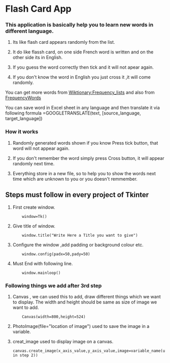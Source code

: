 # Flash Card App

### This application is basically help you to learn new words in different language.

1.  Its like flash card appears randomly from the list.

2.  It do like flassh card, on one side French word is written and on the other side its in English.

3.  If you guess the word correctly then tick and it 
will not apear again.

4. If you don't know the word in English you just      cross it ,it will come randomly.

You can get more words from [Wiktionary:Frequency_lists](https://en.wiktionary.org/wiki/Wiktionary:Frequency_lists) and also from [FrequencyWords](https://github.com/hermitdave/FrequencyWords/tree/master/content/2018)


You can save word in Excel sheet in any language and then translate it via following formula
    =GOOGLETRANSLATE(text, [source_language, target_language])


### How it works

1.  Randomly generated words shown if you know Press tick button, that word will not appear again.

2. If you don't remember the word simply press Cross button, it will appear randomly next time.

3.  Everything store in a new file, so to help you to show the words next time which are unknown to you or you doesn't remmember.

## Steps must follow in every project of Tkinter

1.  First create window.
            
            window=Tk()

2.  Give title of window.
            
            window.title("Write Here a Title you want to give")

3.  Configure the window ,add padding or background
    colour etc.
            
            window.config(padx=50,pady=50)

4.  Must End with following line.
            
            window.mainloop()


### Following things we add after 3rd step

1.  Canvas , we can used this to add, draw different things which we want to display. The width and height should be same as size of image we want to add.
            
            Canvas(width=800,height=524)

2.  PhotoImage(file="location of image") used to save the image in a variable.

3.  creat_image used to display image on a canvas.

        canvas.create_image(x_axis_value,y_axis_value,image=variable_name(used in step 2))



